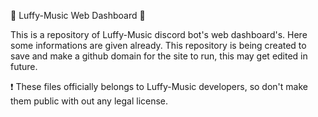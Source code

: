 🎵 Luffy-Music Web Dashboard 🎵

This is a repository of Luffy-Music discord bot's web dashboard's. Here some informations are given already. This repository is being created to save and make a github domain for the site to run, this may get edited in future. 

❗ These files officially belongs to Luffy-Music developers, so don't make them public with out any legal license. 
